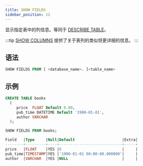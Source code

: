```yaml
---
title: SHOW FIELDS
sidebar_position: 12
---
```


显示指定表中的列信息。等同于 [DESCRIBE TABLE](50-describe-table.md)。

:::tip
[SHOW COLUMNS](show-full-columns.md) 提供了关于表列的类似但更详细的信息。
:::

## 语法

```sql
SHOW FIELDS FROM [ <database_name>. ]<table_name>
```

## 示例

```sql
CREATE TABLE books
  (
     price  FLOAT Default 0.00,
     pub_time DATETIME Default '1900-01-01',
     author VARCHAR
  );

SHOW FIELDS FROM books; 

Field   |Type     |Null|Default                     |Extra|
--------+---------+----+----------------------------+-----+
price   |FLOAT    |YES |0                           |     |
pub_time|TIMESTAMP|YES |'1900-01-01 00:00:00.000000'|     |
author  |VARCHAR  |YES |NULL                        |     |
```